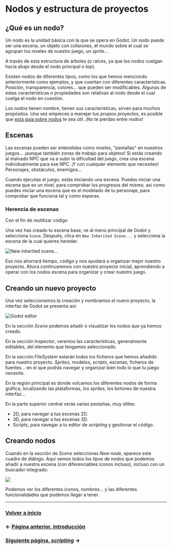 # Nodos y estructura de proyectos

## ¿Qué es un nodo?

Un nodo es la unidad básica con la que se opera en Godot. Un nodo puede ser una escena, un objeto con colisiones, el mundo sobre el cual se agrupan los niveles de nuestro juego, un _sprite_...

A través de esta estructura de árboles (o raíces, ya que los nodos cuelgan hacia abajo desde el nodo principal o _top_).

Existen nodos de diferentes tipos, como los que hemos menciondo anteriormente como ejemplos, y que cuentan con diferentes características. Posición, transparencia, colores... que pueden ser modificables. Algunas de estas características o propiedades son relativas al nodo desde el cual cuelga el nodo en cuestión.

Los nodos tienen nombre, tienen sus características, sirven para muchos propósitos. Una vez empieces a manejar tus propios proyectos, es posible que [esta guía sobre nodos](https://i.imgur.com/JDUcBiE.jpg) te sea útil. ¡No te pierdas entre nodos!

## Escenas

Las escenas pueden ser entendidas como niveles, "pantallas" en nuestros juegos... ¡aunque también zonas de trabajo para objetos! Si estás creando al malvado NPC que va a subir la dificultad del juego, crea una escena individualmente para ese NPC. ¡Y con cualquier elemento que necesites! Personajes, obstáculos, enemigos...

Cuando ejecutas el juego, estás iniciando una escena. Puedes iniciar una escena que es un nivel, para comprobar los progresos del mismo, así como puedes iniciar una escena que es el modelado de tu personaje, para comprobar que funciona tal y como esperas.

### Herencia de escenas

Con el fin de reutilizar código

Una vez has creado tu escena base, ve al menú principal de Godot y selecciona `Scene`. Después, clica en `New Inherited Scene...` y selecciona la escena de la cual quieres heredar.

![New inherited scene...](https://www.gotut.net/wp-content/uploads/2019/01/Screenshot_2019-01-06_11-20-42.png)

Eso nos ahorrará tiempo, código y nos ayudará a organizar mejor nuestro proyecto. Ahora continuaremos con nuestro proyecto inicial, aprendiendo a operar con los nodos escena para organizar y crear nuestro juego.

## Creando un nuevo proyecto

Una vez seleccionamos la creación y nombramos el nuevo proyecto, la interfaz de Godot se presenta así:

![Godot editor](http://docs.godotengine.org/en/stable/_images/empty_editor.png)

En la sección _Scene_ podemos añadir o visualizar los nodos que ya hemos creado.

En la sección _Inspector_, veremos las características, generalmente editables, del elemento que tengamos seleccionado.

En la sección _FileSystem_ estarán todos los ficheros que hemos añadido para nuestro proyecto. _Sprites_, modelos, _scripts_, escenas, ficheros de fuentes... en el que podrás navegar y organizar bien todo lo que tu juego necesite.

En la región principal es donde volcamos los diferentes nodos de forma gráfica, localizando las plataformas, los _sprites_, los botones de nuestra interfaz...

En la parte superior central verás varias pestañas, muy útiles:

* 2D, para navegar a tus escenas 2D.
* 3D, para navegar a tus escenas 3D.
* Scripts, para navegar a tu editor de _scripting_ y gestionar el código.

## Creando nodos

Cuando en la sección de _Scene_ seleccionas _New node_, aparece este cuadro de diálogo. Aquí vemos todos los tipos de nodos que podemos añadir a nuestra escena (con diferenciables iconos incluso), incluso con un buscador integrado:

![](http://docs.godotengine.org/en/stable/_images/node_classes.png)

Podemos ver los diferentes iconos, nombres... y las diferentes funcionalidades que podemos llegar a tener.

---

### [Volver a inicio](../README.md)

### ← [Página anterior, introducción](intro.md)

### [Siguiente página, _scripting_](scripts.md) →